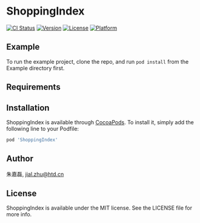 # ShoppingIndex

[![CI Status](http://img.shields.io/travis/朱嘉磊/ShoppingIndex.svg?style=flat)](https://travis-ci.org/朱嘉磊/ShoppingIndex)
[![Version](https://img.shields.io/cocoapods/v/ShoppingIndex.svg?style=flat)](http://cocoapods.org/pods/ShoppingIndex)
[![License](https://img.shields.io/cocoapods/l/ShoppingIndex.svg?style=flat)](http://cocoapods.org/pods/ShoppingIndex)
[![Platform](https://img.shields.io/cocoapods/p/ShoppingIndex.svg?style=flat)](http://cocoapods.org/pods/ShoppingIndex)

## Example

To run the example project, clone the repo, and run `pod install` from the Example directory first.

## Requirements

## Installation

ShoppingIndex is available through [CocoaPods](http://cocoapods.org). To install
it, simply add the following line to your Podfile:

```ruby
pod 'ShoppingIndex'
```

## Author

朱嘉磊, jial.zhu@htd.cn

## License

ShoppingIndex is available under the MIT license. See the LICENSE file for more info.
